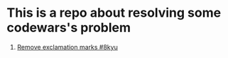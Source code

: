 # This is a repo about resolving some codewars's problem

1. [Remove exclamation marks #8kyu](codewars/blob/master/0001-Remove-exclamation-marks-#8kyu)